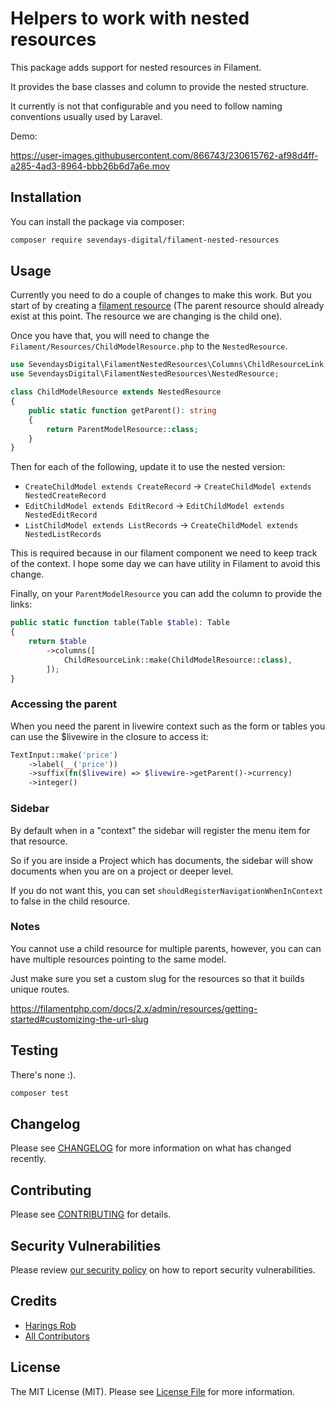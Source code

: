 # Helpers to work with nested resources

This package adds support for nested resources in Filament.

It provides the base classes and column to provide the nested structure.

It currently is not that configurable and you need to follow naming conventions usually used by Laravel.

Demo:

https://user-images.githubusercontent.com/866743/230615762-af98d4ff-a285-4ad3-8964-bbb26b6d7a6e.mov

## Installation

You can install the package via composer:

```bash
composer require sevendays-digital/filament-nested-resources
```

## Usage

Currently you need to do a couple of changes to make this work. But you start of by creating a 
[filament resource](https://filamentphp.com/docs/2.x/admin/resources/getting-started#creating-a-resource)
(The parent resource should already exist at this point. The resource we are changing is the child one).

Once you have that, you will need to change the `Filament/Resources/ChildModelResource.php` to the `NestedResource`.

```php
use SevendaysDigital\FilamentNestedResources\Columns\ChildResourceLink;
use SevendaysDigital\FilamentNestedResources\NestedResource;

class ChildModelResource extends NestedResource
{
    public static function getParent(): string
    {
        return ParentModelResource::class;
    }
}
```

Then for each of the following, update it to use the nested version:
- `CreateChildModel extends CreateRecord` -> `CreateChildModel extends NestedCreateRecord`
- `EditChildModel extends EditRecord` -> `EditChildModel extends NestedEditRecord`
- `ListChildModel extends ListRecords` -> `CreateChildModel extends NestedListRecords`

This is required because in our filament component we need to keep track of the context. I hope some day we can have
utility in Filament to avoid this change.

Finally, on your `ParentModelResource` you can add the column to provide the links:

```php
public static function table(Table $table): Table
{
    return $table
        ->columns([
            ChildResourceLink::make(ChildModelResource::class),
        ]);
}
```

### Accessing the parent

When you need the parent in livewire context such as the form or tables you can use the $livewire in the closure to
access it:

```php
TextInput::make('price')
    ->label(__('price'))
    ->suffix(fn($livewire) => $livewire->getParent()->currency)
    ->integer()
```

### Sidebar

By default when in a "context" the sidebar will register the menu item for that resource.

So if you are inside a Project which has documents, the sidebar will show documents when you are on a project or deeper
level.

If you do not want this, you can set `shouldRegisterNavigationWhenInContext` to false in the child resource.

### Notes

You cannot use a child resource for multiple parents, however, you can can have multiple resources pointing to the same
model.

Just make sure you set a custom slug for the resources so that it builds unique routes.

https://filamentphp.com/docs/2.x/admin/resources/getting-started#customizing-the-url-slug

## Testing

There's none :).

```bash
composer test
```

## Changelog

Please see [CHANGELOG](CHANGELOG.md) for more information on what has changed recently.

## Contributing

Please see [CONTRIBUTING](.github/CONTRIBUTING.md) for details.

## Security Vulnerabilities

Please review [our security policy](../../security/policy) on how to report security vulnerabilities.

## Credits

- [Harings Rob](https://github.com/Sevendays-Digital)
- [All Contributors](../../contributors)

## License

The MIT License (MIT). Please see [License File](LICENSE.md) for more information.
